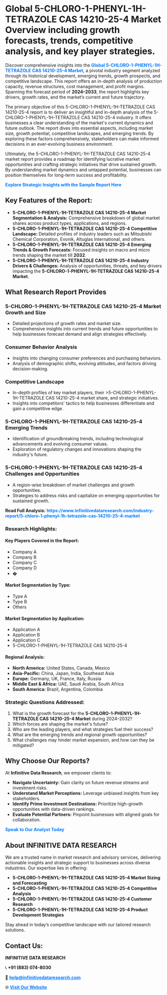 <h1>Global 5-CHLORO-1-PHENYL-1H-TETRAZOLE CAS 14210-25-4 Market Overview including growth forecasts, trends, competitive analysis, and key player strategies.</h1>
<p>
Discover comprehensive insights into the 
<a href="https://www.infinitivedataresearch.com/industry-report/5-chloro-1-phenyl-1h-tetrazole-cas-14210-25-4-market" rel="dofollow" style="color: #007BFF; text-decoration: none;"><strong>Global 5-CHLORO-1-PHENYL-1H-TETRAZOLE CAS 14210-25-4 Market</strong></a>, a pivotal industry segment analyzed through its historical development, emerging trends, growth prospects, and competitive landscape. This report offers an in-depth analysis of production capacity, revenue structures, cost management, and profit margins. Spanning the forecast period of <strong>2024–2033</strong>, the report highlights key drivers, growth rates, and the market’s current and future trajectory.
</p>
<p>
The primary objective of this 5-CHLORO-1-PHENYL-1H-TETRAZOLE CAS 14210-25-4 report is to deliver an insightful and in-depth analysis of the 5-CHLORO-1-PHENYL-1H-TETRAZOLE CAS 14210-25-4 industry. It offers businesses a clear understanding of the market's current dynamics and future outlook. The report dives into essential aspects, including market size, growth potential, competitive landscapes, and emerging trends. By exploring these factors comprehensively, stakeholders can make informed decisions in an ever-evolving business environment.
</p>
<p>
Ultimately, the 5-CHLORO-1-PHENYL-1H-TETRAZOLE CAS 14210-25-4 market report provides a roadmap for identifying lucrative market opportunities and crafting strategic initiatives that drive sustained growth. By understanding market dynamics and untapped potential, businesses can position themselves for long-term success and profitability.
</p>
<p>
<a href="https://www.infinitivedataresearch.com/request-sample/reportId=110178" style="color: #007BFF; text-decoration: none;"><strong>Explore Strategic Insights with the Sample Report Here</strong></a>
</p>

<h2>Key Features of the Report:</h2>
<ul>
<li><strong>5-CHLORO-1-PHENYL-1H-TETRAZOLE CAS 14210-25-4 Market Segmentation & Analysis:</strong> Comprehensive breakdown of global market shares across product types, applications, and regions.</li>
<li><strong>5-CHLORO-1-PHENYL-1H-TETRAZOLE CAS 14210-25-4 Competitive Landscape:</strong> Detailed profiles of industry leaders such as Mitsubishi Chemical Corporation, Evonik, Altuglas International, and others.</li>
<li><strong>5-CHLORO-1-PHENYL-1H-TETRAZOLE CAS 14210-25-4 Emerging Trends & Growth Forecasts:</strong> Focused insights on macro and micro trends shaping the market till <strong>2032</strong>.</li>
<li><strong>5-CHLORO-1-PHENYL-1H-TETRAZOLE CAS 14210-25-4 Industry Drivers & Challenges:</strong> Analysis of opportunities, threats, and key drivers impacting the <strong>5-CHLORO-1-PHENYL-1H-TETRAZOLE CAS 14210-25-4 Market</strong>.</li>
</ul>

<h2>What Research Report Provides</h2>
<h3>5-CHLORO-1-PHENYL-1H-TETRAZOLE CAS 14210-25-4 Market Growth and Size</h3>
<ul>
<li>Detailed projections of growth rates and market size.</li>
<li>Comprehensive insights into current trends and future opportunities to help businesses forecast demand and align strategies effectively.</li>
</ul>

<h3>Consumer Behavior Analysis</h3>
<ul>
<li>Insights into changing consumer preferences and purchasing behaviors.</li>
<li>Analysis of demographic shifts, evolving attitudes, and factors driving decision-making.</li>
</ul>

<h3>Competitive Landscape</h3>
<ul>
<li>In-depth profiles of key market players, their >5-CHLORO-1-PHENYL-1H-TETRAZOLE CAS 14210-25-4 market share, and strategic initiatives.</li>
<li>Insights into competitors' tactics to help businesses differentiate and gain a competitive edge.</li>
</ul>

<h3>5-CHLORO-1-PHENYL-1H-TETRAZOLE CAS 14210-25-4 Emerging Trends</h3>
<ul>
<li>Identification of groundbreaking trends, including technological advancements and evolving consumer values.</li>
<li>Exploration of regulatory changes and innovations shaping the industry's future.</li>
</ul>

<h3>5-CHLORO-1-PHENYL-1H-TETRAZOLE CAS 14210-25-4 Challenges and Opportunities</h3>
<ul>
<li>A region-wise breakdown of market challenges and growth opportunities.</li>
<li>Strategies to address risks and capitalize on emerging opportunities for sustained growth.</li>
</ul>
<p><strong>Read Full Analysis:</strong> <a href="https://www.infinitivedataresearch.com/industry-report/5-chloro-1-phenyl-1h-tetrazole-cas-14210-25-4-market" rel="dofollow" style="color: #007BFF; text-decoration: none;"><strong>https://www.infinitivedataresearch.com/industry-report/5-chloro-1-phenyl-1h-tetrazole-cas-14210-25-4-market</strong></a></p>
<h3>Research Highlights:</h3>
<h4>Key Players Covered in the Report:</h4>
<ul><li>Company A</li><li>Company B</li><li>Company C</li><li>Company D</li><li>�</li></ul>
<h4>Market Segmentation by Type:</h4>
<ul><li>Type A</li><li>Type B</li><li>Others</li></ul>
<h4>Market Segmentation by Application:</h4>
<ul><li>Application A</li><li>Application B</li><li>Application C</li><li>5-CHLORO-1-PHENYL-1H-TETRAZOLE CAS 14210-25-4</li></ul>

<h4>Regional Analysis:</h4>
<ul>
<li><strong>North America:</strong> United States, Canada, Mexico</li>
<li><strong>Asia-Pacific:</strong> China, Japan, India, Southeast Asia</li>
<li><strong>Europe:</strong> Germany, UK, France, Italy, Russia</li>
<li><strong>Middle East & Africa:</strong> UAE, Saudi Arabia, South Africa</li>
<li><strong>South America:</strong> Brazil, Argentina, Colombia</li>
</ul>

<h3>Strategic Questions Addressed:</h3>
<ol>
<li>What is the growth forecast for the <strong>5-CHLORO-1-PHENYL-1H-TETRAZOLE CAS 14210-25-4 Market</strong> during 2024–2032?</li>
<li>Which forces are shaping the market's future?</li>
<li>Who are the leading players, and what strategies fuel their success?</li>
<li>What are the emerging trends and regional growth opportunities?</li>
<li>What challenges may hinder market expansion, and how can they be mitigated?</li>
</ol>

<h2>Why Choose Our Reports?</h2>
<p>At <strong>Infinitive Data Research</strong>, we empower clients to:</p>
<ul>
<li><strong>Navigate Uncertainty:</strong> Gain clarity on future revenue streams and investment risks.</li>
<li><strong>Understand Market Perceptions:</strong> Leverage unbiased insights from key stakeholders.</li>
<li><strong>Identify Prime Investment Destinations:</strong> Prioritize high-growth opportunities with data-driven rankings.</li>
<li><strong>Evaluate Potential Partners:</strong> Pinpoint businesses with aligned goals for collaboration.</li>
</ul>
<p><a href="https://www.infinitivedataresearch.com/industry-report/5-chloro-1-phenyl-1h-tetrazole-cas-14210-25-4-market" rel="dofollow" style="color: #007BFF; text-decoration: none;"><strong>Speak to Our Analyst Today</strong></a></p>

<h2>About INFINITIVE DATA RESEARCH</h2>
<p>We are a trusted name in market research and advisory services, delivering actionable insights and strategic support to businesses across diverse industries. Our expertise lies in offering:</p>
<ul>
<li><strong>5-CHLORO-1-PHENYL-1H-TETRAZOLE CAS 14210-25-4 Market Sizing and Forecasting</strong></li>
<li><strong>5-CHLORO-1-PHENYL-1H-TETRAZOLE CAS 14210-25-4 Competitive Analysis</strong></li>
<li><strong>5-CHLORO-1-PHENYL-1H-TETRAZOLE CAS 14210-25-4 Customer Research</strong></li>
<li><strong>5-CHLORO-1-PHENYL-1H-TETRAZOLE CAS 14210-25-4 Product Development Strategies</strong></li>
</ul>
<p>Stay ahead in today’s competitive landscape with our tailored research solutions.</p>

<h2>Contact Us:</h2>
<p><strong>INFINITIVE DATA RESEARCH</strong></p>
<p>📞 <strong>+91 (883) 074-8030</strong></p>
<p>📧 <strong><a href="mailto:help@infinitivedataresearch.com" style="color: #007BFF;">help@infinitivedataresearch.com</a></strong></p>
<p>🌐 <strong><a href="https://www.infinitivedataresearch.com" rel="dofollow" style="color: #007BFF;">Visit Our Website</a></strong></p>